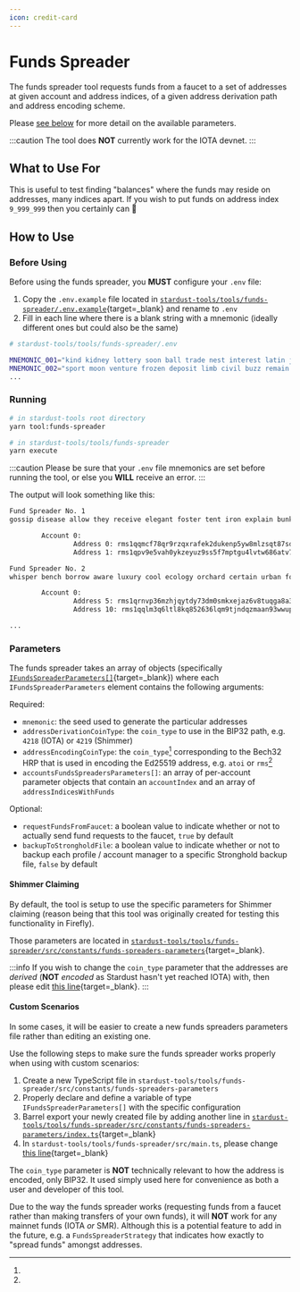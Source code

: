 ```yaml
---
icon: credit-card
---
```


# Funds Spreader

The funds spreader tool requests funds from a faucet to a set of addresses at given account and address indices, of a given address derivation path and address encoding scheme.

Please [see below](#parameters) for more detail on the available parameters.

:::caution
The tool does **NOT** currently work for the IOTA devnet.
:::

## What to Use For

This is useful to test finding "balances" where the funds may reside on addresses, many indices apart. If you wish to put funds on address index `9_999_999` then you certainly can 🙂

## How to Use

### Before Using

Before using the funds spreader, you **MUST** configure your `.env` file:

1. Copy the `.env.example` file located in [`stardust-tools/tools/funds-spreader/.env.example`](https://github.com/maxwellmattryan/stardust-tools/blob/develop/tools/funds-spreader/.env.example){target=\_blank} and rename to `.env`
2. Fill in each line where there is a blank string with a mnemonic (ideally different ones but could also be the same)

```bash
# stardust-tools/tools/funds-spreader/.env

MNEMONIC_001="kind kidney lottery soon ball trade nest interest latin joke oval acoustic badge engine ship chunk address front art dog wine toilet casual cost"
MNEMONIC_002="sport moon venture frozen deposit limb civil buzz remain recall mercy monitor soldier elbow lemon make motor observe inform hip coffee bacon eye way"
...
```

### Running

```bash
# in stardust-tools root directory
yarn tool:funds-spreader

# in stardust-tools/tools/funds-spreader
yarn execute
```

:::caution
Please be sure that your `.env` file mnemonics are set before running the tool, or else you **WILL** receive an error.
:::

The output will look something like this:

```bash
Fund Spreader No. 1
gossip disease allow they receive elegant foster tent iron explain bunker apology boring organ best system hospital ginger volcano chief catalog oval usual theme

        Account 0:
                Address 0: rms1qqmcf78qr9rzqxrafek2dukenp5yw8mlzsqt87sdj4g2wzvjax3x6ectee0
                Address 1: rms1qpv9e5vah0ykzeyuz9ss5f7mptgu4lvtw686atv73z37amvp4zyq7tpgndy

Fund Spreader No. 2
whisper bench borrow aware luxury cool ecology orchard certain urban force cradle detail minute emotion roof trophy enhance sadness meadow ignore merry before blanket

        Account 0:
                Address 5: rms1qrnvp36mzhjqytdy73dm0smkxejaz6v8tuqga8a3vs96ttzfu23ls92ucca
                Address 10: rms1qqlm3q6ltl8kq852636lqm9tjndqzmaan93wwup4gp28ve9gqwudyy660ay

...
```

### Parameters

The funds spreader takes an array of objects (specifically [`IFundsSpreaderParameters[]`](https://github.com/maxwellmattryan/stardust-tools/blob/develop/tools/funds-spreader/src/interfaces/funds-spreader-parameters.interface.ts#L8){target=\_blank}) where each `IFundsSpreaderParameters` element contains the following arguments:

Required:

-   `mnemonic`: the seed used to generate the particular addresses
-   `addressDerivationCoinType`: the `coin_type` to use in the BIP32 path, e.g. `4218` (IOTA) or `4219` (Shimmer)
-   `addressEncodingCoinType`: the `coin_type`[^1] corresponding to the Bech32 HRP that is used in encoding the Ed25519 address, e.g. `atoi` or `rms`[^2]
-   `accountsFundsSpreadersParameters[]`: an array of per-account parameter objects that contain an `accountIndex` and an array of `addressIndicesWithFunds`

Optional:

-   `requestFundsFromFaucet`: a boolean value to indicate whether or not to actually send fund requests to the faucet, `true` by default
-   `backupToStrongholdFile`: a boolean value to indicate whether or not to backup each profile / account manager to a specific Stronghold backup file, `false` by default

#### Shimmer Claiming

By default, the tool is setup to use the specific parameters for Shimmer claiming (reason being that this tool was originally created for testing this functionality in Firefly).

Those parameters are located in [`stardust-tools/tools/funds-spreader/src/constants/funds-spreaders-parameters`](https://github.com/maxwellmattryan/stardust-tools/tree/develop/tools/funds-spreader/src/constants/funds-spreaders-parameters){target=\_blank}.

:::info
If you wish to change the `coin_type` parameter that the addresses are _derived_ (**NOT** _encoded_ as Stardust hasn't yet reached IOTA) with, then please edit [this line](https://github.com/maxwellmattryan/stardust-tools/blob/develop/tools/funds-spreader/src/constants/funds-spreaders-parameters/shimmer-claiming-funds-spreaders-parameters.ts#L173){target=\_blank}.
:::

#### Custom Scenarios

In some cases, it will be easier to create a new funds spreaders parameters file rather than editing an existing one.

Use the following steps to make sure the funds spreader works properly when using with custom scenarios:

1. Create a new TypeScript file in `stardust-tools/tools/funds-spreader/src/constants/funds-spreaders-parameters`
2. Properly declare and define a variable of type `IFundsSpreaderParameters[]` with the specific configuration
3. Barrel export your newly created file by adding another line in [`stardust-tools/tools/funds-spreader/src/constants/funds-spreaders-parameters/index.ts`](https://github.com/maxwellmattryan/stardust-tools/blob/develop/tools/funds-spreader/src/constants/funds-spreaders-parameters/index.ts){target=\_blank}
4. In `stardust-tools/tools/funds-spreader/src/main.ts`, please change [this line](https://github.com/maxwellmattryan/stardust-tools/blob/develop/tools/funds-spreader/src/main.ts#L9){target=\_blank}

[^1]:
The `coin_type` parameter is **NOT** technically relevant to how the address is encoded, only BIP32.
It used simply used here for convenience as both a user and developer of this tool.

[^2]:
Due to the way the funds spreader works (requesting funds from a faucet rather than making transfers of your own funds), it will **NOT** work for any mainnet funds (IOTA _or_ SMR).
Although this is a potential feature to add in the future, e.g. a `FundsSpreaderStrategy` that indicates how exactly to "spread funds" amongst addresses.
